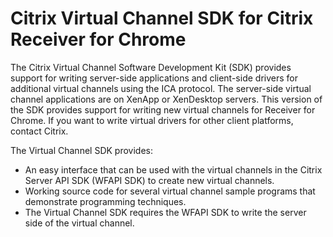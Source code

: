 # Citrix Virtual Channel SDK for Citrix Receiver for ChromeThe Citrix Virtual Channel Software Development Kit (SDK) provides support for writing server-side applications and client-side drivers for additional virtual channels using the ICA protocol. The server-side virtual channel applications are on XenApp or XenDesktop servers. This version of the SDK provides support for writing new virtual channels for Receiver for Chrome. If you want to write virtual drivers for other client platforms, contact Citrix.The Virtual Channel SDK provides:* An easy interface that can be used with the virtual channels in the Citrix Server API SDK (WFAPI SDK) to create new virtual channels.
* Working source code for several virtual channel sample programs that demonstrate programming techniques.
* The Virtual Channel SDK requires the WFAPI SDK to write the server side of the virtual channel.